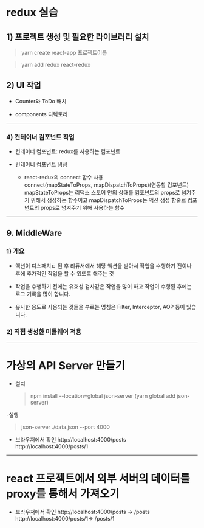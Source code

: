 # redux 실습

## 1) 프로젝트 생성 및 필요한 라이브러리 설치

> yarn create react-app 프로젝트이름

> yarn add redux react-redux

## 2) UI 작업

- Counter와 ToDo 배치

- components 디렉토리

---

### 4) 컨테이너 컴포넌트 작업

- 컨테이너 컴포넌트: redux를 사용하는 컴포넌트

- 컨테이너 컴포넌트 생성
  - react-redux의 connect 함수 사용  
    connect(mapStateToProps, mapDispatchToProps)(연동할 컴포넌트)  
    mapStateToProps는 리덕스 스토어 안의 상태를 컴포넌트의 props로 넘겨주기 위해서 생성하는 함수이고 mapDispatchToProps는 액션 생성 함술르 컴포넌트의 props로 넘겨주기 위해 사용하는 함수

---

## 9. MiddleWare

### 1) 개요

- 액션이 디스패치ㄷ 된 후 리듀서에서 해당 액션을 받아서 작업을 수행하기 전이나 후에 추가적인 작업을 할 수 있또록 해주는 것

- 작업을 수행하기 전에는 유효성 검사같은 작업을 많이 하고 작업이 수행된 후에는 로그 기록을 많이 합니다.

- 유사한 용도로 사용되는 것들을 부르는 명칭은 Filter, Interceptor, AOP 등이 있습니다.

### 2) 직접 생성한 미들웨어 적용

---

# 가상의 API Server 만들기

- 설치
  > npm install --location=global json-server (yarn global add json-server)

-실행

> json-server ./data.json --port 4000

- 브라우저에서 확인
  http://localhost:4000/posts  
   http://localhost:4000/posts/1

---

# react 프로젝트에서 외부 서버의 데이터를 proxy를 통해서 가져오기


- 브라우저에서 확인
  http://localhost:4000/posts -> /posts
  http://localhost:4000/posts/1-> /posts/1
